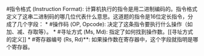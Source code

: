 #指令格式 (Instruction Format): 计算机执行的指令是用二进制编码的。指令格式定义了这串二进制码的哪几位代表什么意思。这道题的指令是16位定长指令，分成了几个字段：
    *   #操作码 (OP, Opcode): 决定了这条指令要执行什么操作（如加、减、存取等）。
    *   #寻址方式 (Ms, Md): 指定了如何找到操作数。[[寻址方式的定义]]
    *   #寄存器编号 (Rs, Rd)**: 如果操作数在寄存器中，这个字段就指明是哪个寄存器。